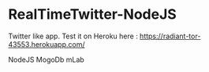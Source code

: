 # RealTimeTwitter-NodeJS
Twitter like app. Test it on Heroku here : https://radiant-tor-43553.herokuapp.com/

NodeJS
MogoDb mLab
